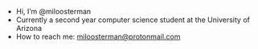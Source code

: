 - Hi, I’m @miloosterman
- Currently a second year computer science student at the University of Arizona
- How to reach me: miloosterman@protonmail.com

<!---
miloosterman/miloosterman is a ✨ special ✨ repository because its `README.md` (this file) appears on your GitHub profile.
You can click the Preview link to take a look at your changes.
--->
